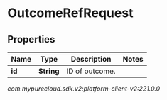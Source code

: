 # OutcomeRefRequest


## Properties

| Name | Type | Description | Notes |
| ------------ | ------------- | ------------- | ------------- |
| **id** | **String** | ID of outcome. |  |




_com.mypurecloud.sdk.v2:platform-client-v2:221.0.0_

